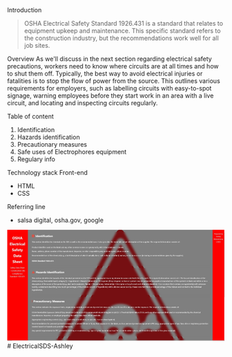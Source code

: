 Introduction
>OSHA Electrical Safety Standard 1926.431 is a standard that relates to equipment upkeep and maintenance. This specific standard refers to the construction industry, but the recommendations work well for all job sites. 

Overview
As we'll discuss in the next section regarding electrical safety precautions, workers need to know where circuits are at all times and how to shut them off. Typically, the best way to avoid electrical injuries or fatalities is to stop the flow of power from the source. This outlines various requirements for employers, such as labelling circuits with easy-to-spot signage, warning employees before they start work in an area with a live circuit, and locating and inspecting circuits regularly.

Table of content
1. Identification
2. Hazards identification
3. Precautionary measures
4. Safe uses of Electrophores equipment
5. Regulary info

Technology stack
Front-end
- HTML
- CSS

Referring line
- salsa digital, osha.gov, google

![Alt text](assets/shot.png.jpg)
#   E l e c t r i c a l S D S - A s h l e y 
 
 